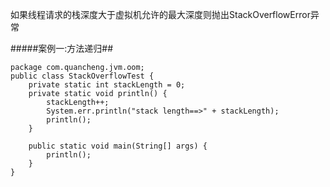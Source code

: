 如果线程请求的栈深度大于虚拟机允许的最大深度则抛出StackOverflowError异常

#####案例一:方法递归##
```
package com.quancheng.jvm.oom;
public class StackOverflowTest {
    private static int stackLength = 0;
    private static void println() {
        stackLength++;
        System.err.println("stack length==>" + stackLength);
        println();
    }

    public static void main(String[] args) {
        println();
    }
}
```

